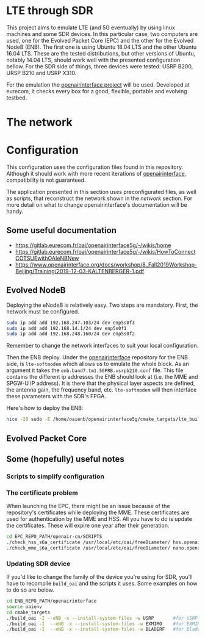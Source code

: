 # LTE through SDR
This project aims to emulate LTE (and 5G eventually) by using linux machines and some SDR devices. In this particular case, two computers are used, one for the Evolved Packet Core (EPC) and the other for the Evolved NodeB (ENB). The first one is using Ubuntu 18.04 LTS and the other Ubuntu 16.04 LTS. These are the tested distributions, but other versions of Ubuntu, notably 14.04 LTS, should work well with the presented configuration bellow. For the SDR side of things, three devices were tested: USRP B200, URSP B210 and USRP X310. 

For the emulation the [openairinterface project](https://gitlab.eurecom.fr/oai) will be used. Developed at eurecom, it checks every box for a good, flexible, portable and evolving testbed.

# The network

# Configuration
This configuration uses the configuration files found in this repository. Although it should work with more recent iterations of [openairinterface](https://gitlab.eurecom.fr/oai), compatibility is not guaranteed. 

The application presented in this section uses preconfigurated files, as well as scripts, that reconstruct the network shown in the *network* section. For more detail on what to change openairinterface's documentation will be handy. 

## Some useful documentation
* https://gitlab.eurecom.fr/oai/openairinterface5g/-/wikis/home
* https://gitlab.eurecom.fr/oai/openairinterface5g/-/wikis/HowToConnectCOTSUEwithOAIeNBNew
* https://www.openairinterface.org/docs/workshop/8_Fall2019Workshop-Beijing/Training/2019-12-03-KALTENBERGER-1.pdf

## Evolved NodeB
Deploying the eNodeB is relatively easy. Two steps are mandatory. First, the network must be configured.
```bash
sudo ip add add 192.168.247.103/24 dev enp5s0f3
sudo ip add add 192.168.14.1/24 dev enp5s0f1
sudo ip add add 192.168.248.160/24 dev enp5s0f2
```
Remember to change the network interfaces to suit your local configuration.

Then the ENB deploy. Under the [openairinterface](https://gitlab.eurecom.fr/oai) repository for the ENB side, is `lte-softmodem` which allows us to emulate the whole block. As an argument it takes the `enb.band7.tm1.50PRB.usrpb210.conf` file. This file contains the different ip addresses the ENB should look at (i.e. the MME and SPGW-U IP address). It is there that the physical layer aspects are defined, the antenna gain, the frequency band, etc. `lte-softmodem` will then interface these parameters with the SDR's FPGA. 

Here's how to deploy the ENB:

```bash
nice -20 sudo -E /home/oaienb/openairinterface5g/cmake_targets/lte_build_oai/build/lte-softmodem -O ../../../ci-scripts/conf_files/enb.band7.tm1.50PRB.usrpb210.conf
```
## Evolved Packet Core

## Some (hopefully) useful notes
### Scripts to simplify configuration

### The certificate problem
When launching the EPC, there might be an issue because of the repository's certificates while deploying the MME. These certificates are used for authentication by the MME and HSS. All you have to do is update the certificates. These will expire one year after their generation.

```bash
cd EPC_REPO_PATH/openair-cn/SCRIPTS
./check_hss_s6a_certificate /usr/local/etc/oai/freeDiameter/ hss.openair4G.eur
./check_mme_s6a_certificate /usr/local/etc/oai/freeDiameter/ nano.openair4G.eur
```

### Updating SDR device
If you'd like to change the family of the device you're using for SDR, you'll have to recompile `build_oai` and the scripts it uses. Some examples on how to do so are below.
```bash
cd ENB_REPO_PATH/openairinterface
source oaienv
cd cmake_targets
./build_oai -I --eNB -x --install-system-files -w USRP       #for USRP
./build_oai -I  --eNB -x --install-system-files -w EXMIMO    #for EXMIMO
./build_oai -I  --eNB -x --install-system-files -w BLADERF   #for BladeRF

```